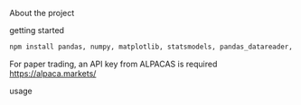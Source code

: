 About the project


getting started
  ```sh
  npm install pandas, numpy, matplotlib, statsmodels, pandas_datareader, datetime, yfinance, sklearn, PyPortfolioOpt
  ```

For paper trading, an API key from ALPACAS is required
https://alpaca.markets/

usage

